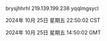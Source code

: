 brysjhhrhl 219.139.199.238 yqqlmgsycl

2024年 10月 25日 星期五 22:50:02 CST

2024年 10月 25日 星期五 14:50:02 GMT
